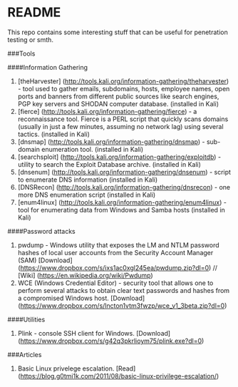 # README
This repo contains some interesting stuff that can be useful for penetration testing or smth.

###Tools

####Information Gathering
1. [theHarvester] (http://tools.kali.org/information-gathering/theharvester) - tool used to gather emails, subdomains, hosts, employee names, open ports and banners from different public sources like search engines, PGP key servers and SHODAN computer database. (installed in Kali) 
2. [fierce] (http://tools.kali.org/information-gathering/fierce) - a reconnaissance tool. Fierce is a PERL script that quickly scans domains (usually in just a few minutes, assuming no network lag) using several tactics. (installed in Kali)
3. [dnsmap] (http://tools.kali.org/information-gathering/dnsmap) - sub-domain enumeration tool. (installed in Kali) 
4. [searchsploit] (http://tools.kali.org/information-gathering/exploitdb) - utility to search the Exploit Database archive. (installed in Kali)
5. [dnsenum] (http://tools.kali.org/information-gathering/dnsenum) - script to enumerate DNS information (installed in Kali)
6. [DNSRecon] (http://tools.kali.org/information-gathering/dnsrecon) - one more DNS enumeration script (installed in Kali)
7. [enum4linux] (http://tools.kali.org/information-gathering/enum4linux) - tool for enumerating data from Windows and Samba hosts (installed in Kali)

####Password attacks
1. pwdump - Windows utility that exposes the LM and NTLM password hashes of local user accounts from the Security Account Manager (SAM) 
[Download] (https://www.dropbox.com/s/ixs1ac0xgl245ea/pwdump.zip?dl=0) //
[Wiki] (https://en.wikipedia.org/wiki/Pwdump)
2. WCE (Windows Credential Editor) - security tool that allows one to perform several attacks to obtain clear text passwords and hashes from a compromised Windows host.
[Download] (https://www.dropbox.com/s/lncton1vtm3fwzp/wce_v1_3beta.zip?dl=0)

####Utilities
1. Plink - console SSH client for Windows.
[Download] (https://www.dropbox.com/s/g42q3pkrlioym75/plink.exe?dl=0)

###Articles
1. Basic Linux privelege escalation.
[Read] (https://blog.g0tmi1k.com/2011/08/basic-linux-privilege-escalation/)

